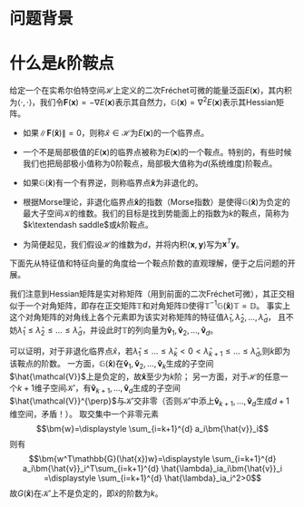 <script src="https://cdnjs.cloudflare.com/ajax/libs/mathjax/2.7.5/MathJax.js?config=TeX-AMS_HTML" async></script>
# 问题背景

# 什么是$k$阶鞍点

给定一个在实希尔伯特空间$\mathcal{H}$上定义的二次Fréchet可微的能量泛函$E(\bm{x})$，其内积为$\langle ·,· \rangle$，我们令$\bm{F}(\bm{x})=−\nabla E(\bm{x})$表示其自然力，$\mathbb{G}(\bm{x}) =\nabla^2E(\bm{x})$表示其Hessian矩阵。

-   如果$\lVert \bm{F}(\bm{\hat{x}}) \rVert =0$，则称$\hat{x}\in\mathcal{H}$为$E(\bm{x})$的一个临界点。

-   一个不是局部极值的$E(\bm{x})$的临界点被称为$E(\bm{x})$的一个鞍点。特别的，有些时候我们也把局部极小值称为$0$阶鞍点，局部极大值称为$d$(系统维度)阶鞍点。

-   如果$\mathbb{G}(\bm{\hat{x}})$有一个有界逆，则称临界点$\bm{\hat{x}}$为非退化的。

-   根据Morse理论，非退化临界点$\bm{\hat{x}}$的指数（Morse指数）是使得$\mathbb{G}(\bm{\hat{x}})$为负定的最大子空间$\mathcal{K}$的维数。我们的目标是找到势能面上的指数为$k$的鞍点，简称为$k\textendash saddle$或$k$阶鞍点。

-   为简便起见，我们假设$\mathcal{H}$的维数为$d$，并将内积$\langle \bm{x},\bm{y} \rangle$写为$\bm{x}^T\bm{y}$。

下面先从特征值和特征向量的角度给一个鞍点阶数的直观理解，便于之后问题的开展。

我们注意到Hessian矩阵是实对称矩阵（用到前面的二次Fréchet可微），其正交相似于一个对角矩阵，即存在正交矩阵$\mathbb{T}$和对角矩阵$\mathbb{D}$使得$\mathbb{T}^{-1}\mathbb{G}(\bm{\hat{x}})\mathbb{T}=\mathbb{D}$。
事实上这个对角矩阵的对角线上各个元素即为该实对称矩阵的特征值$\hat{\lambda}_1,\hat{\lambda}_2,\ldots,\hat{\lambda}_d$，
且不妨$\hat{\lambda}_1\leq\hat{\lambda}_2\leq\ldots\leq\hat{\lambda}_d$，并设此时$\mathbb{T}$的列向量为$\bm{\hat{v}}_1,\bm{\hat{v}}_2,\ldots,\bm{\hat{v}}_d$。

可以证明，对于非退化临界点$\hat{x}$，若$\hat{\lambda}_1\leq\ldots\leq\hat{\lambda}_k<0<\hat{\lambda}_{k+1}\leq\ldots\leq\hat{\lambda}_d$,则$k$即为该鞍点的阶数。
一方面，$\mathbb{G}(\bm{\hat{x}})$在$\bm{\hat{v}}_1,\bm{\hat{v}}_2,\ldots,\bm{\hat{v}}_k$生成的子空间$\hat{\mathcal{V}}$上是负定的，故$\bm{\hat{x}}$至少为$k$阶；
另一方面，对于$\mathcal{H}$的任意一个$k+1$维子空间$\mathcal{K'}$，有$\bm{\hat{v}}_{k+1},\ldots,\bm{\hat{v}}_d$生成的子空间$\hat{\mathcal{V}}^{\perp}$与$\mathcal{K'}$交非零（否则$\mathcal{K'}$中添上$\bm{\hat{v}}_{k+1},\ldots,\bm{\hat{v}}_d$生成$d+1$维空间，矛盾！）。
取交集中一个非零元素
$$\bm{w}=\displaystyle \sum_{i=k+1}^{d} a_i\bm{\hat{v}}_i$$ 则有
$$\bm{w^T\mathbb{G}(\hat{x})w}=\displaystyle \sum_{i=k+1}^{d} a_i\bm{\hat{v}}_i^T\sum_{i=k+1}^{d} \hat{\lambda}_ia_i\bm{\hat{v}}_i
=\displaystyle \sum_{i=k+1}^{d} \hat{\lambda}_ia_i^2>0$$
故$G(\bm{\hat{x}})$在$\mathcal{K'}$上不是负定的，即$\hat{x}$的阶数为$k$。


